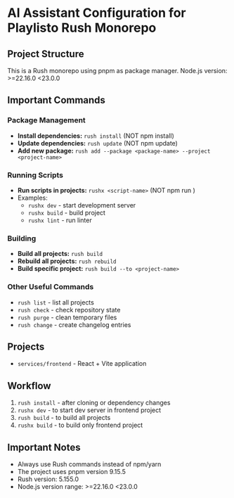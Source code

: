 # AI Assistant Configuration for Playlisto Rush Monorepo

## Project Structure
This is a Rush monorepo using pnpm as package manager. Node.js version: >=22.16.0 <23.0.0

## Important Commands

### Package Management
- **Install dependencies:** `rush install` (NOT npm install)
- **Update dependencies:** `rush update` (NOT npm update)
- **Add new package:** `rush add --package <package-name> --project <project-name>`

### Running Scripts
- **Run scripts in projects:** `rushx <script-name>` (NOT npm run <script-name>)
- Examples:
  - `rushx dev` - start development server
  - `rushx build` - build project
  - `rushx lint` - run linter

### Building
- **Build all projects:** `rush build`
- **Rebuild all projects:** `rush rebuild`
- **Build specific project:** `rush build --to <project-name>`

### Other Useful Commands
- `rush list` - list all projects
- `rush check` - check repository state
- `rush purge` - clean temporary files
- `rush change` - create changelog entries

## Projects
- `services/frontend` - React + Vite application

## Workflow
1. `rush install` - after cloning or dependency changes
2. `rushx dev` - to start dev server in frontend project
3. `rush build` - to build all projects
4. `rushx build` - to build only frontend project

## Important Notes
- Always use Rush commands instead of npm/yarn
- The project uses pnpm version 9.15.5
- Rush version: 5.155.0
- Node.js version range: >=22.16.0 <23.0.0 